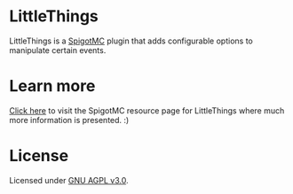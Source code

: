 # LittleThings
LittleThings is a [SpigotMC](https://www.spigotmc.org/) plugin that adds configurable options to manipulate certain events.

# Learn more
[Click here](https://www.spigotmc.org/resources/littlethings-for-1-7-x-1-16-x.84163/) to visit the SpigotMC resource page for LittleThings where much more information is presented. :)

# License
Licensed under [GNU AGPL v3.0](https://github.com/lokka30/LittleThings/blob/master/src/main/resources/license.txt).
